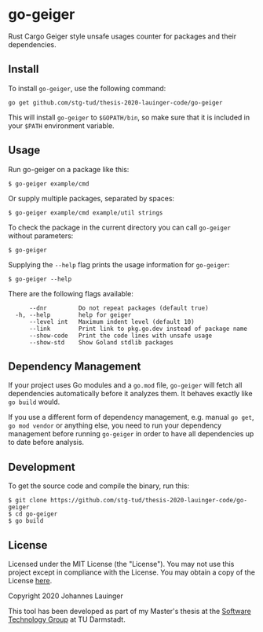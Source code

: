 # go-geiger

Rust Cargo Geiger style unsafe usages counter for packages and their dependencies.


## Install

To install `go-geiger`, use the following command:

```
go get github.com/stg-tud/thesis-2020-lauinger-code/go-geiger
```

This will install `go-geiger` to `$GOPATH/bin`, so make sure that it is included in your `$PATH` environment variable.


## Usage

Run go-geiger on a package like this:

```
$ go-geiger example/cmd
```

Or supply multiple packages, separated by spaces:

```
$ go-geiger example/cmd example/util strings
```

To check the package in the current directory you can call `go-geiger` without parameters:

```
$ go-geiger
```

Supplying the `--help` flag prints the usage information for `go-geiger`:

```
$ go-geiger --help
```

There are the following flags available:

```
      --dnr         Do not repeat packages (default true)
  -h, --help        help for geiger
      --level int   Maximum indent level (default 10)
      --link        Print link to pkg.go.dev instead of package name
      --show-code   Print the code lines with unsafe usage
      --show-std    Show Goland stdlib packages
```


## Dependency Management

If your project uses Go modules and a `go.mod` file, `go-geiger` will fetch all dependencies automatically before it
analyzes them. It behaves exactly like `go build` would.

If you use a different form of dependency management, e.g. manual `go get`, `go mod vendor` or anything else, you need
to run your dependency management before running `go-geiger` in order to have all dependencies up to date before 
analysis.


## Development

To get the source code and compile the binary, run this:

```
$ git clone https://github.com/stg-tud/thesis-2020-lauinger-code/go-geiger
$ cd go-geiger
$ go build
```


## License

Licensed under the MIT License (the "License"). You may not use this project except in compliance with the License. You 
may obtain a copy of the License [here](https://opensource.org/licenses/MIT).

Copyright 2020 Johannes Lauinger

This tool has been developed as part of my Master's thesis at the 
[Software Technology Group](https://www.stg.tu-darmstadt.de/stg/homepage.en.jsp) at TU Darmstadt.
